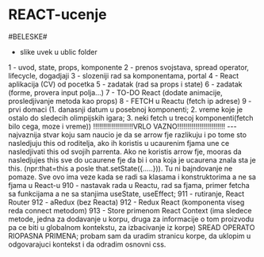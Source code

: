 # REACT-ucenje
#BELESKE#
- slike uvek u ublic folder



1 - uvod, state, props, komponente
2 - prenos svojstava, spread operator, lifecycle, dogadjaji
3 - slozeniji rad sa komponentama, portal
4 - React aplikacija (CV) od pocetka
5 - zadatak (rad sa props i state)
6 - zadatak (forme, provera input polja...)
7 - TO-DO React (dodate animacije, prosledjivanje metoda kao props)
8 - FETCH u Reactu (fetch ip adrese)
9 - prvi domaci (1. danasnji datum u posebnoj komponenti; 2. vreme koje je ostalo do sledecih olimpijskih igara; 3. neki fetch u trecoj komponenti(fetch bilo cega, moze i vreme))
!!!!!!!!!!!!!!!!!!!!VRLO VAZNO!!!!!!!!!!!!!!!!!!!!!!!!
--- najvaznija stvar koju sam naucio je da se arrow fje razlikuju i po tome sto nasledjuju this od roditelja, ako ih koristis u ucaurenim fjama une ce nasledjivati this od svojih parrenta. Ako ne koristis arrow fje, mooras da nasledjujes this sve do ucaurene fje da bi i ona koja je ucaurena znala sta je this. (npr:that=this a posle that.setState({.....})). Tu ni bajndovanje ne pomaze. Sve ovo ima veze kada se radi sa klasama i konstruktorima a ne sa fjama u React-u
910 - nastavak rada u Reactu, rad sa fjama, primer fetcha sa funkcijama a ne sa stanjima useState, useEffect;
911 - rutiranje, React Router
912 - aRedux (bez Reacta)
912 - Redux React (komponenta viseg reda connect metodom)
913 - Store primenom React Context (ima sledece metode, jedna za dodavanje u korpu, druga za informacije o tom proizvodu pa ce biti u globalnom kontekstu, za izbacivanje iz korpe)
SREAD OPERATO RIOPASNA PRIMENA; probam sam da uradim stranicu korpe, da uklopim u odgovarajuci kontekst i da odradim osnovni css.